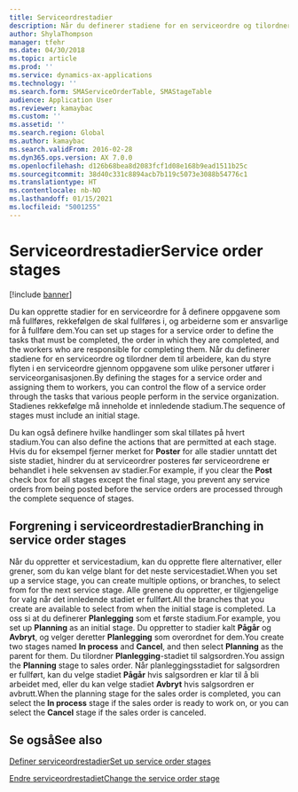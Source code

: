 ```yaml
---
title: Serviceordrestadier
description: Når du definerer stadiene for en serviceordre og tilordner dem til arbeidere, kan du styre flyten i en serviceordre gjennom oppgavene som ulike personer utfører i serviceorganisasjonen.
author: ShylaThompson
manager: tfehr
ms.date: 04/30/2018
ms.topic: article
ms.prod: ''
ms.service: dynamics-ax-applications
ms.technology: ''
ms.search.form: SMAServiceOrderTable, SMAStageTable
audience: Application User
ms.reviewer: kamaybac
ms.custom: ''
ms.assetid: ''
ms.search.region: Global
ms.author: kamaybac
ms.search.validFrom: 2016-02-28
ms.dyn365.ops.version: AX 7.0.0
ms.openlocfilehash: d126b68bea8d2083fcf1d08e168b9ead1511b25c
ms.sourcegitcommit: 38d40c331c8894acb7b119c5073e3088b54776c1
ms.translationtype: HT
ms.contentlocale: nb-NO
ms.lasthandoff: 01/15/2021
ms.locfileid: "5001255"
---
```

# <a name="service-order-stages"></a><span data-ttu-id="02973-103">Serviceordrestadier</span><span class="sxs-lookup"><span data-stu-id="02973-103">Service order stages</span></span>   

[!include [banner](../includes/banner.md)]


<span data-ttu-id="02973-104">Du kan opprette stadier for en serviceordre for å definere oppgavene som må fullføres, rekkefølgen de skal fullføres i, og arbeiderne som er ansvarlige for å fullføre dem.</span><span class="sxs-lookup"><span data-stu-id="02973-104">You can set up stages for a service order to define the tasks that must be completed, the order in which they are completed, and the workers who are responsible for completing them.</span></span> <span data-ttu-id="02973-105">Når du definerer stadiene for en serviceordre og tilordner dem til arbeidere, kan du styre flyten i en serviceordre gjennom oppgavene som ulike personer utfører i serviceorganisasjonen.</span><span class="sxs-lookup"><span data-stu-id="02973-105">By defining the stages for a service order and assigning them to workers, you can control the flow of a service order through the tasks that various people perform in the service organization.</span></span> <span data-ttu-id="02973-106">Stadienes rekkefølge må inneholde et innledende stadium.</span><span class="sxs-lookup"><span data-stu-id="02973-106">The sequence of stages must include an initial stage.</span></span>

<span data-ttu-id="02973-107">Du kan også definere hvilke handlinger som skal tillates på hvert stadium.</span><span class="sxs-lookup"><span data-stu-id="02973-107">You can also define the actions that are permitted at each stage.</span></span> <span data-ttu-id="02973-108">Hvis du for eksempel fjerner merket for **Poster** for alle stadier unntatt det siste stadiet, hindrer du at serviceordrer posteres før serviceordrene er behandlet i hele sekvensen av stadier.</span><span class="sxs-lookup"><span data-stu-id="02973-108">For example, if you clear the **Post** check box for all stages except the final stage, you prevent any service orders from being posted before the service orders are processed through the complete sequence of stages.</span></span>

## <a name="branching-in-service-order-stages"></a><span data-ttu-id="02973-109">Forgrening i serviceordrestadier</span><span class="sxs-lookup"><span data-stu-id="02973-109">Branching in service order stages</span></span>

<span data-ttu-id="02973-110">Når du oppretter et servicestadium, kan du opprette flere alternativer, eller grener, som du kan velge blant for det neste servicestadiet.</span><span class="sxs-lookup"><span data-stu-id="02973-110">When you set up a service stage, you can create multiple options, or branches, to select from for the next service stage.</span></span> <span data-ttu-id="02973-111">Alle grenene du oppretter, er tilgjengelige for valg når det innledende stadiet er fullført.</span><span class="sxs-lookup"><span data-stu-id="02973-111">All the branches that you create are available to select from when the initial stage is completed.</span></span> <span data-ttu-id="02973-112">La oss si at du definerer **Planlegging** som et første stadium.</span><span class="sxs-lookup"><span data-stu-id="02973-112">For example, you set up **Planning** as an initial stage.</span></span> <span data-ttu-id="02973-113">Du oppretter to stadier kalt **Pågår** og **Avbryt**, og velger deretter **Planlegging** som overordnet for dem.</span><span class="sxs-lookup"><span data-stu-id="02973-113">You create two stages named **In process** and **Cancel**, and then select **Planning** as the parent for them.</span></span> <span data-ttu-id="02973-114">Du tilordner **Planlegging**-stadiet til salgsordren.</span><span class="sxs-lookup"><span data-stu-id="02973-114">You assign the **Planning** stage to sales order.</span></span> <span data-ttu-id="02973-115">Når planleggingsstadiet for salgsordren er fullført, kan du velge stadiet **Pågår** hvis salgsordren er klar til å bli arbeidet med, eller du kan velge stadiet **Avbryt** hvis salgsordren er avbrutt.</span><span class="sxs-lookup"><span data-stu-id="02973-115">When the planning stage for the sales order is completed, you can select the **In process** stage if the sales order is ready to work on, or you can select the **Cancel** stage if the sales order is canceled.</span></span>

## <a name="see-also"></a><span data-ttu-id="02973-116">Se også</span><span class="sxs-lookup"><span data-stu-id="02973-116">See also</span></span>

[<span data-ttu-id="02973-117">Definer serviceordrestadier</span><span class="sxs-lookup"><span data-stu-id="02973-117">Set up service order stages</span></span>](set-up-service-order-stages.md)

[<span data-ttu-id="02973-118">Endre serviceordrestadiet</span><span class="sxs-lookup"><span data-stu-id="02973-118">Change the service order stage</span></span>](change-service-order-stage.md)

  


